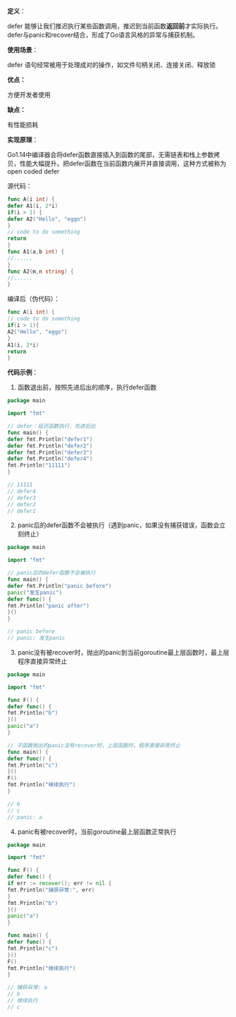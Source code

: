 
**定义**：

defer 能够让我们推迟执行某些函数调用，推迟到当前函数**返回前**才实际执行。defer与panic和recover结合，形成了Go语言风格的异常与捕获机制。

**使用场景**：

defer 语句经常被用于处理成对的操作，如文件句柄关闭、连接关闭、释放锁

**优点：**

方便开发者使用

**缺点：**

有性能损耗

**实现原理**：

Go1.14中编译器会将defer函数直接插入到函数的尾部，无需链表和栈上参数拷贝，性能大幅提升。把defer函数在当前函数内展开并直接调用，这种方式被称为open coded defer

源代码：

```go
func A(i int) {
defer A1(i, 2*i)
if(i > 1) {
defer A2("Hello", "eggo")
}
// code to do something
return
}
func A1(a,b int) {
//......
}
func A2(m,n string) {
//......
}
```

编译后（伪代码）：

```go
func A(i int) {
// code to do something
if(i > 1){
A2("Hello", "eggo")
}
A1(i, 2*i)
return
}
```

**代码示例**：

1. 函数退出前，按照先进后出的顺序，执行defer函数

```go
package main

import "fmt"

// defer：延迟函数执行，先进后出
func main() {
defer fmt.Println("defer1")
defer fmt.Println("defer2")
defer fmt.Println("defer3")
defer fmt.Println("defer4")
fmt.Println("11111")
}

// 11111
// defer4
// defer3
// defer2
// defer1
```

2. panic后的defer函数不会被执行（遇到panic，如果没有捕获错误，函数会立刻终止）

```go
package main

import "fmt"

// panic后的defer函数不会被执行
func main() {
defer fmt.Println("panic before")
panic("发生panic")
defer func() {
fmt.Println("panic after")
}()
}

// panic before
// panic: 发生panic
```

3. panic没有被recover时，抛出的panic到当前goroutine最上层函数时，最上层程序直接异常终止

```go
package main

import "fmt"

func F() {
defer func() {
fmt.Println("b")
}()
panic("a")
}

// 子函数抛出的panic没有recover时，上层函数时，程序直接异常终止
func main() {
defer func() {
fmt.Println("c")
}()
F()
fmt.Println("继续执行")
}

// b
// c
// panic: a
```

4. panic有被recover时，当前goroutine最上层函数正常执行

```go
package main

import "fmt"

func F() {
defer func() {
if err := recover(); err != nil {
fmt.Println("捕获异常:", err)
}
fmt.Println("b")
}()
panic("a")
}

func main() {
defer func() {
fmt.Println("c")
}()
F()
fmt.Println("继续执行")
}

// 捕获异常: a
// b
// 继续执行
// c
```